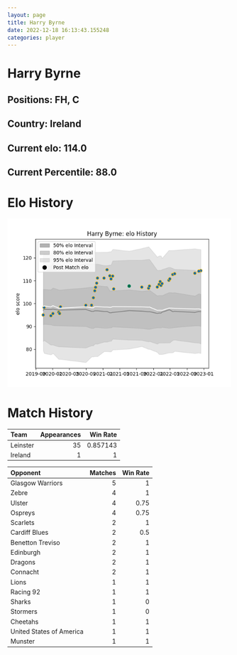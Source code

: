 ```yaml
---  
layout: page  
title: Harry Byrne  
date: 2022-12-18 16:13:43.155248  
categories: player  
---
```

# Harry Byrne

## Positions: FH, C

## Country: Ireland

## Current elo: 114.0

## Current Percentile: 88.0

# Elo History


![elo history](history_HarryByrne.png)
# Match History


| Team     |   Appearances |   Win Rate |
|:---------|--------------:|-----------:|
| Leinster |            35 |   0.857143 |
| Ireland  |             1 |   1        |

| Opponent                 |   Matches |   Win Rate |
|:-------------------------|----------:|-----------:|
| Glasgow Warriors         |         5 |       1    |
| Zebre                    |         4 |       1    |
| Ulster                   |         4 |       0.75 |
| Ospreys                  |         4 |       0.75 |
| Scarlets                 |         2 |       1    |
| Cardiff Blues            |         2 |       0.5  |
| Benetton Treviso         |         2 |       1    |
| Edinburgh                |         2 |       1    |
| Dragons                  |         2 |       1    |
| Connacht                 |         2 |       1    |
| Lions                    |         1 |       1    |
| Racing 92                |         1 |       1    |
| Sharks                   |         1 |       0    |
| Stormers                 |         1 |       0    |
| Cheetahs                 |         1 |       1    |
| United States of America |         1 |       1    |
| Munster                  |         1 |       1    |